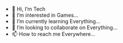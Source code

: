 - 👋 Hi, I’m Tech
- 👀 I’m interested in Games...
- 🌱 I’m currently learning Everything...
- 💞️ I’m looking to collaborate on Everything...
- 📫 How to reach me Everywhere...

<!---
TrueTech23/TrueTech23 is a ✨ special ✨ repository because its `README.md` (this file) appears on your GitHub profile.
You can click the Preview link to take a look at your changes.
--->
